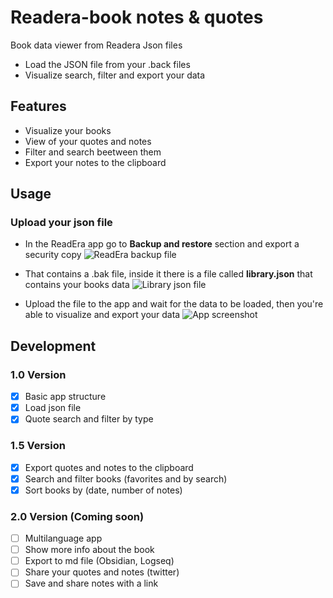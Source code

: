 # Readera-book notes & quotes
Book data viewer from Readera Json files
- Load the JSON file from your .back files 
- Visualize search, filter and export your data

## Features
- Visualize your books 
- View of your quotes and notes
- Filter and search beetween them
- Export your notes to the clipboard

## Usage
### Upload your json file
- In the ReadEra app go to **Backup and restore** section and export a security copy 
![ReadEra backup file]()

- That contains a .bak file, inside it there is a file called **library.json** that contains your books data
![Library json file]()

- Upload the file to the app and wait for the data to be loaded, then you're able to visualize and export your data
![App screenshot]()

## Development
### 1.0 Version
- [x] Basic app structure
- [x] Load json file
- [x] Quote search and filter by type

### 1.5 Version
- [x] Export quotes and notes to the clipboard
- [x] Search and filter books (favorites and by search)
- [x] Sort books by (date, number of notes)

### 2.0 Version (Coming soon) 
- [ ] Multilanguage app
- [ ] Show more info about the book
- [ ] Export to md file (Obsidian, Logseq)
- [ ] Share your quotes and notes (twitter)
- [ ] Save and share notes with a link
